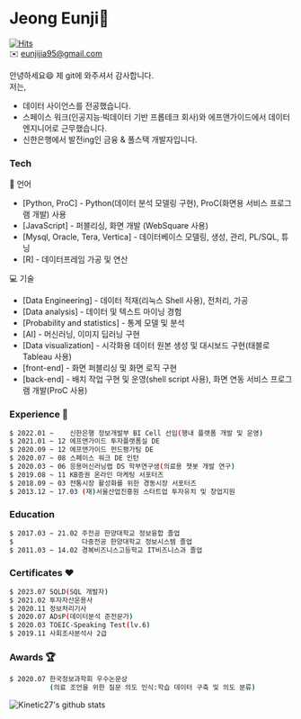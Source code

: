 # Jeong Eunji👋
[![Hits](https://hits.seeyoufarm.com/api/count/incr/badge.svg?url=https%3A%2F%2Fgithub.com%2FeunjiJeong729&count_bg=%23E495F6&title_bg=%23555555&icon=&icon_color=%23E7E7E7&title=hits&edge_flat=false)](https://hits.seeyoufarm.com)<br>
✉️ eunjijia95@gmail.com

안녕하세요😄 제 git에 와주셔서 감사합니다.<br>
저는,
  - 데이터 사이언스를 전공했습니다.
  - 스페이스 워크(인공지능·빅데이터 기반 프롭테크 회사)와 에프앤가이드에서 데이터 엔지니어로 근무했습니다.
  - 신한은행에서 발전ing인 금융 & 풀스택 개발자입니다.

### Tech

📔 언어
* [Python, ProC] - Python(데이터 분석 모델링 구현), ProC(화면용 서비스 프로그램 개발) 사용
* [JavaScript] - 퍼블리싱, 화면 개발 (WebSquare 사용)
* [Mysql, Oracle, Tera, Vertica] - 데이터베이스 모델링, 생성, 관리, PL/SQL, 튜닝
* [R] - 데이터프레임 가공 및 연산
 
💻 기술
* [Data Engineering] - 데이터 적재(리눅스 Shell 사용), 전처리, 가공
* [Data analysis] - 데이터 및 텍스트 마이닝 경험
* [Probability and statistics] - 통계 모델 및 분석
* [AI] - 머신러닝, 이미지 딥러닝 구현
* [Data visualization] - 시각화용 데이터 원본 생성 및 대시보드 구현(태블로 Tableau 사용)
* [front-end] - 화면 퍼블리싱 및 화면 로직 구현
* [back-end] - 배치 작업 구현 및 운영(shell script 사용), 화면 연동 서비스 프로그램 개발(ProC 사용)

### Experience 🏢

```sh
$ 2022.01 ~    신한은행 정보개발부 BI Cell 선임(행내 플랫폼 개발 및 운영)
$ 2021.01 ~ 12 에프앤가이드 투자플랫폼실 DE
$ 2020.09 ~ 12 에프앤가이드 펀드평가팀 DE
$ 2020.07 ~ 08 스페이스 워크 DE 인턴
$ 2020.03 ~ 06 응용머신러닝랩 DS 학부연구생(의료용 챗봇 개발 연구)
$ 2019.08 ~ 11 KB증권 온라인 마케팅 서포터즈
$ 2018.09 ~ 03 전통시장 활성화를 위한 경동시장 서포터즈
$ 2013.12 ~ 17.03 (재)서울산업진흥원 스타트업 투자유치 및 창업지원
```

### Education

```sh
$ 2017.03 ~ 21.02 주전공 한양대학교 정보융합 졸업
$                 다중전공 한양대학교 정보시스템 졸업
$ 2011.03 ~ 14.02 경복비즈니스고등학교 IT비즈니스과 졸업
```

### Certificates ♥️

```sh
$ 2023.07 SQLD(SQL 개발자)
$ 2021.02 투자자산운용사
$ 2020.11 정보처리기사
$ 2020.07 ADsP(데이터분석 준전문가)
$ 2020.03 TOEIC-Speaking Test(lv.6)
$ 2019.11 사회조사분석사 2급
```

### Awards 🏆
```sh
$ 2020.07 한국정보과학회 우수논문상
          (의료 조언을 위한 질문 의도 인식:학습 데이터 구축 및 의도 분류)
```

![Kinetic27's github stats](https://github-readme-stats.vercel.app/api?username=eunjiJeong729&show_icons=true)
